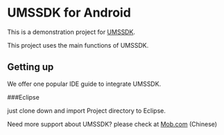 UMSSDK for Android
==================

This is a demonstration project for <a href="http://www.mob.com/downloadDetail/UMS/android">UMSSDK</a>.

This project uses the main functions of UMSSDK.<br>


Getting up
----------
We offer one popular IDE guide to integrate UMSSDK.

###Eclipse

just clone down and import Project directory to Eclipse.


Need more support about UMSSDK? please check at [Mob.com](http://wiki.mob.com/android-%E7%9F%AD%E4%BF%A1sdk%E9%9B%86%E6%88%90%E6%96%87%E6%A1%A3/) (Chinese)
